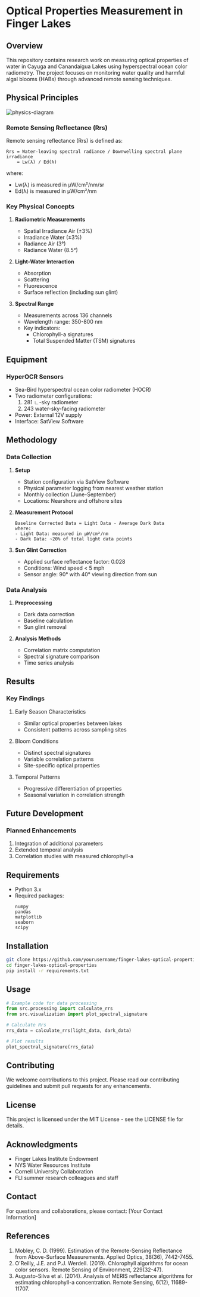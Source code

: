 # Optical Properties Measurement in Finger Lakes

## Overview
This repository contains research work on measuring optical properties of water in Cayuga and Canandaigua Lakes using hyperspectral ocean color radiometry. The project focuses on monitoring water quality and harmful algal blooms (HABs) through advanced remote sensing techniques.


## Physical Principles
![physics-diagram](https://github.com/user-attachments/assets/990bde33-84d3-41f0-a88a-42b532d20442)

### Remote Sensing Reflectance (Rrs)
Remote sensing reflectance (Rrs) is defined as:

```
Rrs = Water-leaving spectral radiance / Downwelling spectral plane irradiance
    = Lw(λ) / Ed(λ)
```

where:
- Lw(λ) is measured in µW/cm²/nm/sr
- Ed(λ) is measured in µW/cm²/nm

### Key Physical Concepts

1. **Radiometric Measurements**
   - Spatial Irradiance Air (±3%)
   - Irradiance Water (±3%)
   - Radiance Air (3°)
   - Radiance Water (8.5°)

2. **Light-Water Interaction**
   - Absorption
   - Scattering
   - Fluorescence
   - Surface reflection (including sun glint)

3. **Spectral Range**
   - Measurements across 136 channels
   - Wavelength range: 350-800 nm
   - Key indicators:
     - Chlorophyll-a signatures
     - Total Suspended Matter (TSM) signatures

## Equipment

### HyperOCR Sensors
- Sea-Bird hyperspectral ocean color radiometer (HOCR)
- Two radiometer configurations:
  1. 281 ∟-sky radiometer
  2. 243 water-sky-facing radiometer
- Power: External 12V supply
- Interface: SatView Software

## Methodology

### Data Collection
1. **Setup**
   - Station configuration via SatView Software
   - Physical parameter logging from nearest weather station
   - Monthly collection (June-September)
   - Locations: Nearshore and offshore sites

2. **Measurement Protocol**
   ```
   Baseline Corrected Data = Light Data - Average Dark Data
   where:
   - Light Data: measured in µW/cm²/nm
   - Dark Data: ~20% of total light data points
   ```

3. **Sun Glint Correction**
   - Applied surface reflectance factor: 0.028
   - Conditions: Wind speed < 5 mph
   - Sensor angle: 90° with 40° viewing direction from sun

### Data Analysis
1. **Preprocessing**
   - Dark data correction
   - Baseline calculation
   - Sun glint removal

2. **Analysis Methods**
   - Correlation matrix computation
   - Spectral signature comparison
   - Time series analysis

## Results

### Key Findings
1. Early Season Characteristics
   - Similar optical properties between lakes
   - Consistent patterns across sampling sites

2. Bloom Conditions
   - Distinct spectral signatures
   - Variable correlation patterns
   - Site-specific optical properties

3. Temporal Patterns
   - Progressive differentiation of properties
   - Seasonal variation in correlation strength

## Future Development

### Planned Enhancements
1. Integration of additional parameters
2. Extended temporal analysis
3. Correlation studies with measured chlorophyll-a

## Requirements
- Python 3.x
- Required packages:
  ```
  numpy
  pandas
  matplotlib
  seaborn
  scipy
  ```

## Installation
```bash
git clone https://github.com/yourusername/finger-lakes-optical-properties.git
cd finger-lakes-optical-properties
pip install -r requirements.txt
```

## Usage
```python
# Example code for data processing
from src.processing import calculate_rrs
from src.visualization import plot_spectral_signature

# Calculate Rrs
rrs_data = calculate_rrs(light_data, dark_data)

# Plot results
plot_spectral_signature(rrs_data)
```

## Contributing
We welcome contributions to this project. Please read our contributing guidelines and submit pull requests for any enhancements.

## License
This project is licensed under the MIT License - see the LICENSE file for details.

## Acknowledgments
- Finger Lakes Institute Endowment
- NYS Water Resources Institute
- Cornell University Collaboration
- FLI summer research colleagues and staff

## Contact
For questions and collaborations, please contact:
[Your Contact Information]

## References
1. Mobley, C. D. (1999). Estimation of the Remote-Sensing Reflectance from Above-Surface Measurements. Applied Optics, 38(36), 7442-7455.
2. O'Reilly, J.E. and P.J. Werdell. (2019). Chlorophyll algorithms for ocean color sensors. Remote Sensing of Environment, 229(32-47).
3. Augusto-Silva et al. (2014). Analysis of MERIS reflectance algorithms for estimating chlorophyll-a concentration. Remote Sensing, 6(12), 11689-11707.
